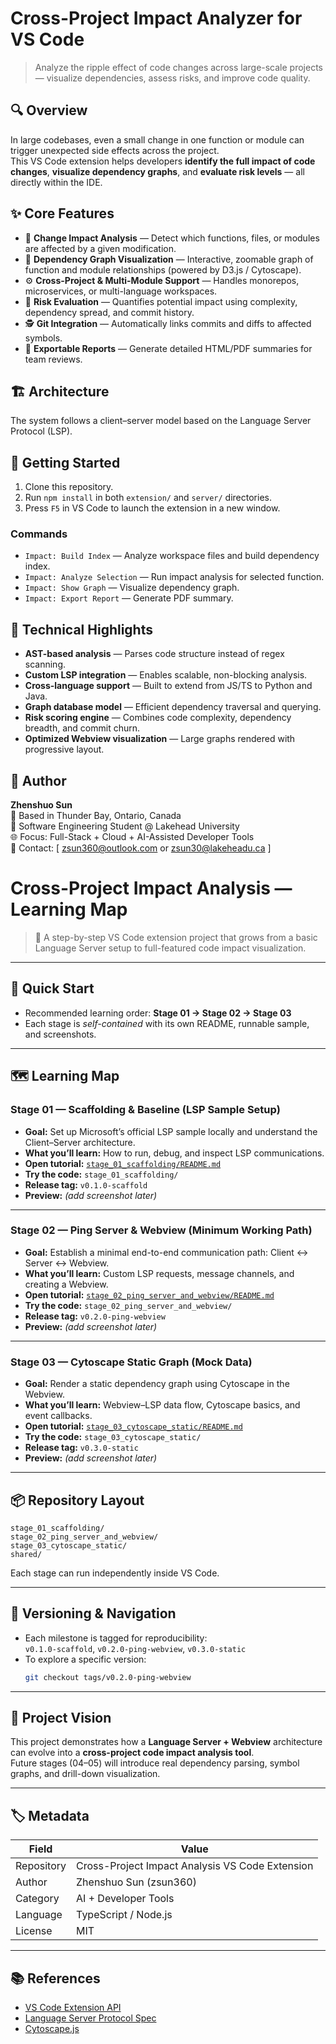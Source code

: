 # Cross-Project Impact Analyzer for VS Code

> Analyze the ripple effect of code changes across large-scale projects — visualize dependencies, assess risks, and improve code quality.

## 🔍 Overview

In large codebases, even a small change in one function or module can trigger unexpected side effects across the project.  
This VS Code extension helps developers **identify the full impact of code changes**, **visualize dependency graphs**, and **evaluate risk levels** — all directly within the IDE.

## ✨ Core Features

- 🧩 **Change Impact Analysis** — Detect which functions, files, or modules are affected by a given modification.
- 🔗 **Dependency Graph Visualization** — Interactive, zoomable graph of function and module relationships (powered by D3.js / Cytoscape).
- ⚙️ **Cross-Project & Multi-Module Support** — Handles monorepos, microservices, or multi-language workspaces.
- 🧠 **Risk Evaluation** — Quantifies potential impact using complexity, dependency spread, and commit history.
- 🕵️ **Git Integration** — Automatically links commits and diffs to affected symbols.
- 📄 **Exportable Reports** — Generate detailed HTML/PDF summaries for team reviews.

## 🏗️ Architecture

The system follows a client–server model based on the Language Server Protocol (LSP).

## 🚀 Getting Started

1. Clone this repository.
2. Run `npm install` in both `extension/` and `server/` directories.
3. Press `F5` in VS Code to launch the extension in a new window.

### Commands

- `Impact: Build Index` — Analyze workspace files and build dependency index.
- `Impact: Analyze Selection` — Run impact analysis for selected function.
- `Impact: Show Graph` — Visualize dependency graph.
- `Impact: Export Report` — Generate PDF summary.

## 🧩 Technical Highlights

- **AST-based analysis** — Parses code structure instead of regex scanning.
- **Custom LSP integration** — Enables scalable, non-blocking analysis.
- **Cross-language support** — Built to extend from JS/TS to Python and Java.
- **Graph database model** — Efficient dependency traversal and querying.
- **Risk scoring engine** — Combines code complexity, dependency breadth, and commit churn.
- **Optimized Webview visualization** — Large graphs rendered with progressive layout.

## 👤 Author

**Zhenshuo Sun**  
📍 Based in Thunder Bay, Ontario, Canada  
💼 Software Engineering Student @ Lakehead University  
🌐 Focus: Full-Stack + Cloud + AI-Assisted Developer Tools  
📧 Contact: [ zsun360@outlook.com or zsun30@lakeheadu.ca ]


# Cross-Project Impact Analysis — Learning Map

> 🧭 A step-by-step VS Code extension project that grows from a basic Language Server setup to full-featured code impact visualization.

---

## 🚀 Quick Start
- Recommended learning order: **Stage 01 → Stage 02 → Stage 03**
- Each stage is *self-contained* with its own README, runnable sample, and screenshots.

---

## 🗺️ Learning Map

### Stage 01 — Scaffolding & Baseline (LSP Sample Setup)
- **Goal:** Set up Microsoft’s official LSP sample locally and understand the Client–Server architecture.  
- **What you’ll learn:** How to run, debug, and inspect LSP communications.  
- **Open tutorial:** [`stage_01_scaffolding/README.md`](./stage_01_scaffolding/README.md)  
- **Try the code:** `stage_01_scaffolding/`  
- **Release tag:** `v0.1.0-scaffold`  
- **Preview:** *(add screenshot later)*  

---

### Stage 02 — Ping Server & Webview (Minimum Working Path)
- **Goal:** Establish a minimal end-to-end communication path: Client ↔ Server ↔ Webview.  
- **What you’ll learn:** Custom LSP requests, message channels, and creating a Webview.  
- **Open tutorial:** [`stage_02_ping_server_and_webview/README.md`](./stage_02_ping_server_and_webview/README.md)  
- **Try the code:** `stage_02_ping_server_and_webview/`  
- **Release tag:** `v0.2.0-ping-webview`  
- **Preview:** *(add screenshot later)*  

---

### Stage 03 — Cytoscape Static Graph (Mock Data)
- **Goal:** Render a static dependency graph using Cytoscape in the Webview.  
- **What you’ll learn:** Webview–LSP data flow, Cytoscape basics, and event callbacks.  
- **Open tutorial:** [`stage_03_cytoscape_static/README.md`](./stage_03_cytoscape_static/README.md)  
- **Try the code:** `stage_03_cytoscape_static/`  
- **Release tag:** `v0.3.0-static`  
- **Preview:** *(add screenshot later)*  

---

## 📦 Repository Layout
```
stage_01_scaffolding/
stage_02_ping_server_and_webview/
stage_03_cytoscape_static/
shared/
```
Each stage can run independently inside VS Code.

---

## 🧭 Versioning & Navigation
- Each milestone is tagged for reproducibility:  
  `v0.1.0-scaffold`, `v0.2.0-ping-webview`, `v0.3.0-static`  
- To explore a specific version:
  ```bash
  git checkout tags/v0.2.0-ping-webview
  ```

---

## 🧩 Project Vision
This project demonstrates how a **Language Server + Webview** architecture can evolve into a **cross-project code impact analysis tool**.  
Future stages (04–05) will introduce real dependency parsing, symbol graphs, and drill-down visualization.

---

## 🏷️ Metadata
| Field | Value |
| --- | --- |
| Repository | Cross-Project Impact Analysis VS Code Extension |
| Author | Zhenshuo Sun (zsun360) |
| Category | AI + Developer Tools |
| Language | TypeScript / Node.js |
| License | MIT |

---

## 📚 References
- [VS Code Extension API](https://code.visualstudio.com/api)
- [Language Server Protocol Spec](https://microsoft.github.io/language-server-protocol/)
- [Cytoscape.js](https://js.cytoscape.org/)
